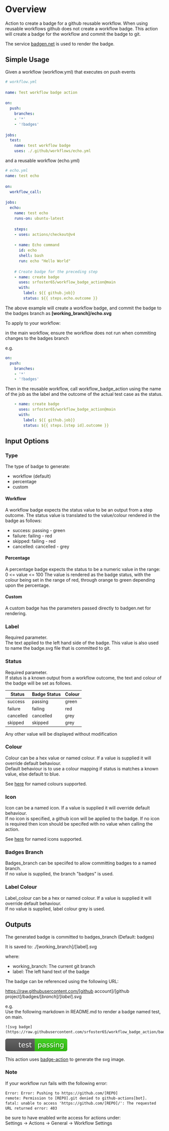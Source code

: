 # Overview

Action to create a badge for a github reusable workflow. When using reusable workflows github does not create a workflow badge. This action will create a badge for the workflow and commit the badge to git.

The service [badgen.net](https://badgen.net) is used to render the badge.


## Simple Usage

Given a workflow (workflow.yml) that executes on push events

```yaml
# workflow.yml

name: Test workflow badge action

on:
  push:
    branches:
    - '*'
    - '!badges'
        
jobs:
  test:
    name: test workflow badge
    uses: ./.github/workflows/echo.yml

```

and a reusable workflow (echo.yml)

```yaml
# echo.yml
name: test echo

on:
  workflow_call:
  
jobs:
  echo:
    name: test echo
    runs-on: ubuntu-latest

    steps:
    - uses: actions/checkout@v4

    - name: Echo command
      id: echo
      shell: bash
      run: echo "Hello World"

    # Create badge for the preceding step
    - name: create badge
      uses: srfoster65/workflow_badge_action@main
      with:
        label: ${{ github.job}}
        status: ${{ steps.echo.outcome }}

```

The above example will create a workflow badge, and commit the badge to the badges branch as **[working_branch]/echo.svg**

To apply to your workflow:

in the main workflow, ensure the workflow does not run when commiting changes to the badges branch

e.g.

```yaml
on:
  push:
    branches:
    - '*'
    - '!badges'

```

Then in the reusable workflow, call workflow_badge_action using the name of the job as the label and the outcome of the actual test case as the status.

```yaml
    - name: create badge
      uses: srfoster65/workflow_badge_action@main
      with:
        label: ${{ github.job}}
        status: ${{ steps.[step id].outcome }}
```

## Input Options

### Type

The type of badge to generate:

- workflow (default)
- percentage
- custom

#### Workflow

A workflow badge expects the status value to be an output from a step outcome. The status value is translated to the value/colour rendered in the badge as follows:

- success: passing - green
- failure: failing - red
- skipped: failing - red
- cancelled: cancelled - grey

#### Percentage

A percentage badge expects the status to be a numeric value in the range: 0 <= value <= 100
The value is rendered as the badge status, with the colour being set in the range of red, through orange to green depending upon the percentage.

#### Custom

A custom badge has the parameters passed directly to badgen.net for rendering.

### Label

Required parameter.  
The text applied to the left hand side of the badge. This value is also used to name the badge.svg file that is committed to git.

### Status

Required parameter.  
If status is a known output from a workflow outcome, the text and colour of the badge will be set as follows.

| Status    | Badge Status | Colour |
| --------- | ------------ | ------ |
| success   | passing      | green  |
| failure   | failing      | red    |
| cancelled | cancelled    | grey   |
| skipped   | skipped      | grey   |

Any other value will be displayed without modification

### Colour

Colour can be a hex value or named colour. If a value is supplied it will override default behaviour.  
Default behaviour is to use a colour mapping if status is matches a known value, else default to blue.

See [here](https://badgen.net/help#options) for named colours supported.

### Icon

Icon can be a named icon. If a value is supplied it will override default behaviour.  
If no icon is specified, a github icon will be applied to the badge. If no icon is required then icon should be specifed with no value when calling the action.

See [here](https://badgen.net/help#options) for named icons supported.

### Badges Branch

Badges_branch can be speciifed to allow committing badges to a named branch.  
If no value is supplied, the branch "badges" is used.

### Label Colour

Label_colour can be a hex or named colour. If a value is supplied it will override default behaviour.  
If no value is supplied, label colour grey is used.

## Outputs

The generated badge is committed to badges_branch (Default: badges)

It is saved to: ./[working_branch]/[label].svg

where:

- working_branch: The current git branch
- label: The left hand text of the badge

The badge can be referenced using the following URL:

https://raw.githubusercontent.com/[github account]/[github project]/badges/[*branch*]/[*label*].svg

e.g.  
Use the following markdown in README.md to render a badge named test, on main.

```text
![svg badge](https://raw.githubusercontent.com/srfoster65/workflow_badge_action/badges/main/test.svg)
```

![svg badge](https://raw.githubusercontent.com/srfoster65/workflow_badge_action/badges/main/test.svg)

This action uses [badge-action](https://github.com/marketplace/actions/badge-action) to generate the svg image.

### Note

If your workflow run fails with the following error:

```text
Error: Error: Pushing to https://github.com/[REPO]
remote: Permission to [REPO].git denied to github-actions[bot].
fatal: unable to access 'https://github.com/[REPO]/': The requested URL returned error: 403
```

be sure to have enabled write access for actions under:  
Settings -> Actions -> General -> Workflow Settings
